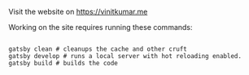 Visit the website on https://vinitkumar.me

Working on the site requires running these commands:

```shell

gatsby clean # cleanups the cache and other cruft
gatsby develop # runs a local server with hot reloading enabled.
gatsby build # builds the code

```
